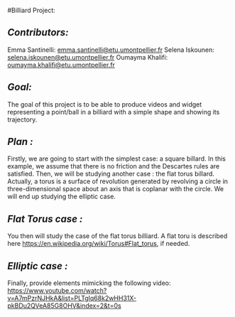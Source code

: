 
#Billiard Project:

## ***Contributors:*** 
 Emma Santinelli: emma.santinelli@etu.umontpellier.fr
 Selena Iskounen: selena.iskounen@etu.umontpellier.fr
 Oumayma Khalifi: oumayma.khalifi@etu.umontpellier.fr

## ***Goal:***

The goal of this project is to be able to produce videos and widget representing a point/ball in a billiard with a simple shape and showing its trajectory.


## ***Plan :***

Firstly, we are going to start with the simplest case: a square billard.
In this example, we assume that there is no friction and the Descartes rules are satisfied.
Then, we will be studying another case : the flat torus billard.
Actually, a torus is a surface of revolution generated by revolving a circle in three-dimensional space about an axis that is coplanar with the circle. 
We will end up studying the elliptic case.


## ***Flat Torus case :***

You then will study the case of the flat torus billiard. A flat toru is described here https://en.wikipedia.org/wiki/Torus#Flat_torus, if needed.


## ***Elliptic case :***
Finally, provide elements mimicking the following video: https://www.youtube.com/watch?v=A7mPzrNJHkA&list=PLTgIq68k2wHH31X-pkBDu2QVeA85G8OHV&index=2&t=0s
